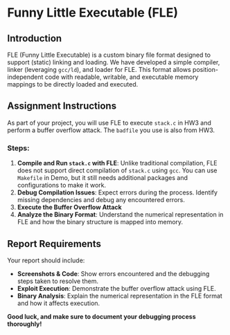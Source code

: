 # Funny Little Executable (FLE)

## Introduction
FLE (Funny Little Executable) is a custom binary file format designed to support (static) linking and loading. We have developed a simple compiler, linker (leveraging `gcc/ld`), and loader for FLE. This format allows position-independent code with readable, writable, and executable memory mappings to be directly loaded and executed.

## Assignment Instructions
As part of your project, you will use FLE to execute `stack.c` in HW3 and perform a buffer overflow attack. The `badfile` you use is also from HW3.

### Steps:
1. **Compile and Run `stack.c` with FLE**: Unlike traditional compilation, FLE does not support direct compilation of `stack.c` using `gcc`. You can use `Makefile` in Demo, but it still needs additional packages and configurations to make it work.
2. **Debug Compilation Issues**: Expect errors during the process. Identify missing dependencies and debug any encountered errors.
3. **Execute the Buffer Overflow Attack**
4. **Analyze the Binary Format**: Understand the numerical representation in FLE and how the binary structure is mapped into memory.

## Report Requirements
Your report should include:
- **Screenshots & Code**: Show errors encountered and the debugging steps taken to resolve them.
- **Exploit Execution**: Demonstrate the buffer overflow attack using FLE.
- **Binary Analysis**: Explain the numerical representation in the FLE format and how it affects execution.

**Good luck, and make sure to document your debugging process thoroughly!**
